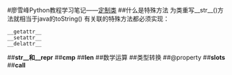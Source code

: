 #廖雪峰Python教程学习笔记——[定制类](http://www.imooc.com/learn/317)
##什么是特殊方法
为类重写__str__()方法就相当于java的toString()
有关联的特殊方法都必须实现：
```
__getattr__
__setattr__
__delattr__
```


##__str__和__repr__
##__cmp__
##__len__
##数学运算
##类型转换
##@property
##__slots__
##__call__